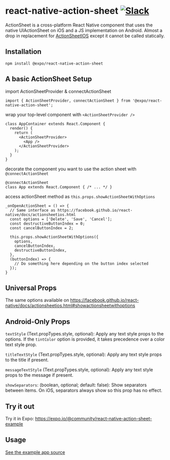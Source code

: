 # react-native-action-sheet [![Slack](https://slack.expo.io/badge.svg)](https://slack.expo.io)

ActionSheet is a cross-platform React Native component that uses the native UIActionSheet on iOS and a JS implementation on Android. Almost a drop in replacement for [ActionSheetIOS](https://facebook.github.io/react-native/docs/actionsheetios.html) except it cannot be called statically.

## Installation
```
npm install @expo/react-native-action-sheet
```

## A basic ActionSheet Setup

import ActionSheetProvider & connectActionSheet

```es6
import { ActionSheetProvider, connectActionSheet } from '@expo/react-native-action-sheet';
```

wrap your top-level component with `<ActionSheetProvider />`

```es6
class AppContainer extends React.Component {
  render() {
    return (
      <ActionSheetProvider>
        <App />
      </ActionSheetProvider>
    );
  }
}
```

decorate the component you want to use the action sheet with `@connectActionSheet`

```es6
@connectActionSheet
class App extends React.Component { /* ... */ }
```

access actionSheet method as `this.props.showActionSheetWithOptions`

```es6
_onOpenActionSheet = () => {
  // Same interface as https://facebook.github.io/react-native/docs/actionsheetios.html
  const options = ['Delete', 'Save', 'Cancel'];
  const destructiveButtonIndex = 0;
  const cancelButtonIndex = 2;
  
  this.props.showActionSheetWithOptions({
    options,
    cancelButtonIndex,
    destructiveButtonIndex,
  },
  (buttonIndex) => {
    // Do something here depending on the button index selected
  });
}
```

## Universal Props

The same options available on https://facebook.github.io/react-native/docs/actionsheetios.html#showactionsheetwithoptions

## Android-Only Props

`textStyle` (Text.propTypes.style, optional): Apply any text style props to the options. If the `tintColor` option is provided, it takes precedence over a color text style prop.

`titleTextStyle` (Text.propTypes.style, optional): Apply any text style props to the title if present.

`messageTextStyle` (Text.propTypes.style, optional): Apply any text style props to the message if present.

`showSeparators`: (boolean, optional; default: false): Show separators between items. On iOS, separators always show so this prop has no effect.

## Try it out

Try it in Expo: https://expo.io/@community/react-native-action-sheet-example

## Usage

[See the example app source](https://github.com/expo/react-native-action-sheet/tree/master/example)
